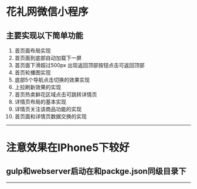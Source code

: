 # 花礼网微信小程序
## 主要实现以下简单功能
1. 首页面布局实现
2. 首页面到底部自动加载下一屏
3. 首页面下滑超过500px 出现返回顶部按钮点击可返回顶部
4. 首页轮播图实现
5. 底部5个导航点击切换的效果实现
6. 上拉刷新效果的实现
7. 首页热卖鲜花区域点击可跳转详情页
8. 详情页布局的基本实现
9. 详情页关注该商品功能的实现
10. 首页面和详情页数据交换的实现
-----------------------------
# 注意效果在IPhone5下较好
## gulp和webserver启动在和packge.json同级目录下
----------------------------
